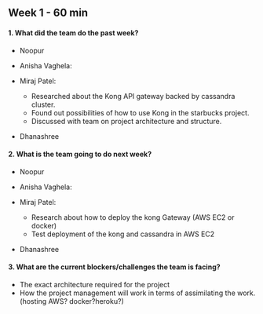 ## Week 1 - 60 min

#### 1.  What did the team do the past week?

* Noopur
     
* Anisha Vaghela:
      
* Miraj Patel:
    + Researched about the Kong API gateway backed by cassandra cluster.
    + Found out possibilities of how to use Kong in the starbucks project.
    + Discussed with team on project architecture and structure.
* Dhanashree
     
#### 2.  What is the team going to do next week?

* Noopur
     
* Anisha Vaghela:
      
* Miraj Patel:
    + Research about how to deploy the kong Gateway (AWS EC2 or docker)
    + Test deployment of the kong and cassandra in AWS EC2
* Dhanashree


#### 3.  What are the current blockers/challenges the team is facing?
* The exact architecture required for the project
* How the project management will work in terms of assimilating the work. (hosting AWS? docker?heroku?)
